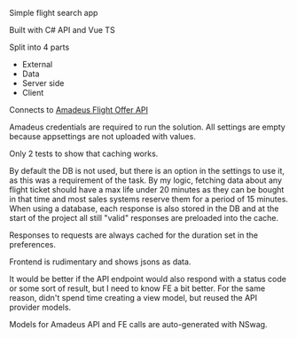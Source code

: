 Simple flight search app

Built with C# API and Vue TS

Split into 4 parts
- External 
- Data
- Server side
- Client

Connects to [Amadeus Flight Offer API](https://developers.amadeus.com/self-service/category/flights/api-doc/flight-offers-search)

Amadeus credentials are required to run the solution. All settings are empty because appsettings are not uploaded with values.

Only 2 tests to show that caching works.

By default the DB is not used, but there is an option in the settings to use it, as this was a requirement of the task.
By my logic, fetching data about any flight ticket should have a max life under 20 minutes as they can be bought in that time and most sales systems reserve them for a period of 15 minutes.
When using a database, each response is also stored in the DB and at the start of the project all still "valid" responses are preloaded into the cache.

Responses to requests are always cached for the duration set in the preferences. 

Frontend is rudimentary and shows jsons as data.

It would be better if the API endpoint would also respond with a status code or some sort of result, but I need to know FE a bit better. For the same reason, didn't spend time creating a view model, but reused the API provider models.

Models for Amadeus API and FE calls are auto-generated with NSwag.
